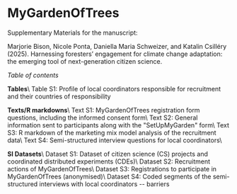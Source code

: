 # MyGardenOfTrees
Supplementary Materials for the manuscript:

Marjorie Bison, Nicole Ponta, Daniella Maria Schweizer, and Katalin Csilléry (2025). Harnessing foresters’ engagement for climate change adaptation: the emerging tool of next-generation citizen science.

*Table of contents*

**Tables**\\
Table S1: Profile of local coordinators responsible for recruitment and their countries of responsibility

**Texts/R markdowns**\\
Text S1: MyGardenOfTrees registration form questions, including the informed consent form\\
Text S2: General information sent to participants along with the "SetUpMyGarden" form\\
Text S3: R markdown of the marketing mix model analysis of the recruitment data\\
Text S4: Semi-structured interview questions for local coordinators\\

**SI Datasets**\\
Dataset S1: Dataset of citizen science (CS) projects and coordinated distributed experiments (CDEs)\\
Dataset S2: Recruitment actions of MyGardenOfTrees\\
Dataset S3: Registrations to participate in MyGardenOfTrees (anonymised)\\
Dataset S4: Coded segments of the semi-structured interviews with local coordinators -- barriers
